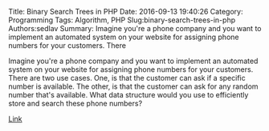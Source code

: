 Title: Binary Search Trees in PHP
Date: 2016-09-13 19:40:26
Category: Programming
Tags: Algorithm, PHP
Slug:binary-search-trees-in-php
Authors:sedlav
Summary: Imagine you're a phone company and you want to implement an automated system on your website for assigning phone numbers for your customers. There 

> 
Imagine you're a phone company and you want to implement an automated system on your website for assigning phone numbers for your customers. There are two use cases. One, is that the customer can ask if a specific number is available. The other, is that the customer can ask for any random number that's available. What data structure would you use to efficiently store and search these phone numbers?

[Link](http://phpden.info/binary-search-trees-in-php)
